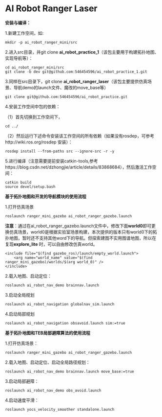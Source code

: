 # AI Robot Ranger Laser

**安装与编译：**

1.新建工作空间，如:

```
mkdir -p ai_robot_ranger_mini/src
```

2.进入src目录，并git clone **ai_robot_practice_1**（该包主要用于构建拓扑地图、实现导航等）：

```
cd ai_robot_ranger_mini/src
git clone -b dev git@github.com:546454596/ai_robot_practice_1.git
```

3.同样在src目录下，git clone **ai_robot_ranger_laser**（该包主要提供仿真场景、导航demo的launch文件、魔改的move_base等）

```
git clone git@github.com:546454596/ai_robot_practice.git
```

4.安装工作空间中包的依赖：

（1）首先切换到工作空间下，

```
cd ../
```

（2）然后运行下述命令安装该工作空间的所有依赖（如果没有rosdep，可参考http://wiki.ros.org/rosdep 安装）：

```
rosdep install --from-paths src --ignore-src -r -y
```

5.进行编译（注意需要提前安装catkin-tools,参考https://blog.csdn.net/dzhongjie/article/details/83868684），然后激活工作空间：

```
catkin build
source devel/setup.bash
```

**基于拓扑地图和开发的导航模块的使用流程**

1.打开仿真场景

```
roslaunch ranger_mini_gazebo ai_robot_ranger_gazebo.launch
```

**注意**：通过在ai_robot_ranger_gazebo.launch文件中，修改下面**world0**即可更换仿真场景，world0是根据实验室场景构建，本次提供的版本只有world0下的拓扑地图，暂时还不支持其他word下的导航。但探索建图不实用图谱地图，所以在复现**explore_lite** 时，可以自由修改仿真world。 
```
<include file="$(find gazebo_ros)/launch/empty_world.launch">
    <arg name="world_name" value="$(find ranger_mini_gazebo)/worlds/$(arg world_0)" />
</include>
```

2.载入地图、启动定位：

```
roslaunch ai_robot_nav_demo brainnav.launch
```

3.启动全局规划

```
roslaunch ai_robot_navigation globalnav_sim.launch
```

4.启动局部规划

```
roslaunch ai_robot_navigation obsavoid.launch sim:=true
```

**基于拓扑地图和TEB局部避障算法的使用流程**

1.打开仿真场景：

```
roslaunch ranger_mini_gazebo ai_robot_ranger_gazebo.launch
```

2.载入地图、启动定位、启动全局路径规划：

```
roslaunch ai_robot_nav_demo brainnav.launch move_base:=true
```

3.启动局部避障：

```
roslaunch ai_robot_nav_demo obs_avoid.launch
```

4.启动速度平滑：

```
roslaunch yocs_velocity_smoother standalone.launch
```


